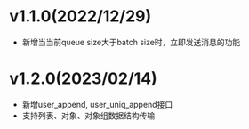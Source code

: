 # v1.1.0(2022/12/29)
- 新增当当前queue size大于batch size时，立即发送消息的功能

# v1.2.0(2023/02/14)
- 新增user_append, user_uniq_append接口
- 支持列表、对象、对象组数据结构传输